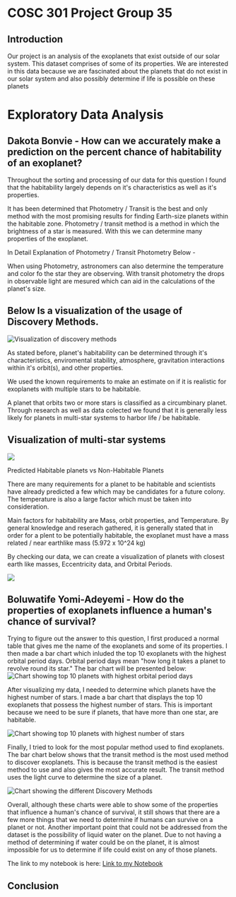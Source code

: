 # COSC 301 Project Group 35

## Introduction
Our project is an analysis of the exoplanets that exist outside of our solar system. This dataset comprises of some of its properties. We are interested in this data because we are fascinated about the planets that do not exist in our solar system and also possibly determine if life is possible on these planets

# Exploratory Data Analysis


## Dakota Bonvie - How can we accurately make a prediction on the percent chance of habitability of an exoplanet?



Throughout the sorting and processing of our data for this question I found that the habitability largely depends on it's characteristics as well as it's properties. 

It has been determined that Photometry / Transit is the best and only method with the most promising results for finding Earth-size planets within the habitable zone. Photometry / transit method  is a method in which the brightness of a star is measured. With this we can determine many properties of the exoplanet. 


In Detail Explanation of Photometry / Transit Photometry Below -

When using Photometry, astronomers can also determine the temperature and color fo the star they are observing. With transit photometry the drops in observable light are mesured which can aid in the calculations of the planet's size. 

Below Is a visualization of the usage of Discovery Methods.
---

![Visualization of discovery methods](images/Dakota1Discovery.png "Discovery Methods")

As stated before, planet's habitability can be determined through it's characteristics, enviromental stability, atmosphere, gravitation interactions within it's orbit(s), and other properties. 

We used the known requirements to make an estimate on if it is realistic for exoplanets with multiple stars to be habitable. 

A planet that orbits two or more stars is classified as a circumbinary planet. 
Through research as well as data colected we found that it is generally less likely for planets in multi-star systems to harbor life / be habitable. 

Visualization of multi-star systems
---
![](images/Dakota2StartsTempSS.png)


Predicted Habitable planets vs Non-Habitable Planets

There are many requirements for a planet to be habitable and scientists have already predicted a few which may be candidates for a future colony. The temperature is also a large factor which must be taken into consideration. 


Main factors for habitability are Mass, orbit properties, and Temperature.
By general knowledge and reserach gathered, it is generally stated that in order for a plent to be potentially habitable, the exoplanet must have a mass related / near earthlike mass (5.972 x 10^24 kg)



By checking our data, we can create a visualization of planets with closest earth like masses, Eccentricity data, and Orbital Periods. 

![](images\Dakota3Mass.png)












## Boluwatife Yomi-Adeyemi - How do the properties of exoplanets influence a human's chance of survival?

Trying to figure out the answer to this question, I first produced a normal table that gives me the name of the exoplanets and some of its properties. I then made a bar chart which inluded the top 10 exoplanets with the highest orbital period days. Orbital period days mean "how long it takes a planet to revolve round its star." The bar chart will be presented below:
![Chart showing top 10 planets with highest orbital period days](images/bolu4.png "Bar chart ")

After visualizing my data, I needed to determine which planets have the highest number of stars. I made a bar chart that displays the top 10 exoplanets that possess the highest number of stars. This is important because we need to be sure if planets, that have more than one star, are habitable. 

![Chart showing top 10 planets with highest number of stars](images/bolu5.png "Bar Chart")

Finally, I tried to look for the most popular method used to find exoplanets. The bar chart below shows that the transit method is the most used method to discover exoplanets. This is because the transit method is the easiest method to use and also gives the most accurate result. The transit method uses the light curve to determine the size of a planet.

![Chart showing the different Discovery Methods](images/bolu6.png "Bar Chart")

Overall, although these charts were able to show some of the properties that influence a human's chance of survival, it still shows that there are a few more things that we need to determine if humans can survive on a planet or not. Another important point that could not be addressed from the dataset is the possibility of liquid water on the planet. Due to not having a method of determining if water could be on the planet, it is almost impossible for us to determine if life could exist on any of those planets.

The link to my notebook is here: [Link to my Notebook](http://localhost:8888/lab/tree/notebooks/analysis2.ipynb)



## Conclusion

